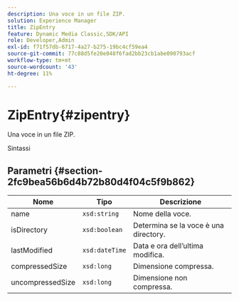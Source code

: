 ```yaml
---
description: Una voce in un file ZIP.
solution: Experience Manager
title: ZipEntry
feature: Dynamic Media Classic,SDK/API
role: Developer,Admin
exl-id: f71f57db-6717-4a27-b275-19bc4cf59ea4
source-git-commit: 77c88d5fe20e048f6fad2bb23cb1abe090793acf
workflow-type: tm+mt
source-wordcount: '43'
ht-degree: 11%

---
```


# ZipEntry{#zipentry}

Una voce in un file ZIP.

Sintassi

## Parametri {#section-2fc9bea56b6d4b72b80d4f04c5f9b862}

| Nome | Tipo | Descrizione |
|---|---|---|
| name | `xsd:string` | Nome della voce. |
| isDirectory | `xsd:boolean` | Determina se la voce è una directory. |
| lastModified | `xsd:dateTime` | Data e ora dell’ultima modifica. |
| compressedSize | `xsd:long` | Dimensione compressa. |
| uncompressedSize | `xsd:long` | Dimensione non compressa. |
